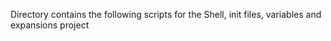 Directory contains the following scripts for the Shell, init files, variables and expansions project
